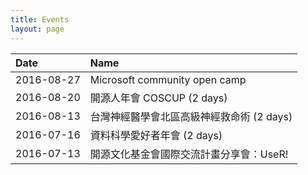 ```yaml
---
title: Events
layout: page
---
```

|Date|Name|
|:---|:---|
|2016-08-27|Microsoft community open camp|
|2016-08-20|開源人年會 COSCUP (2 days)|
|2016-08-13|台灣神經醫學會北區高級神經救命術 (2 days)|
|2016-07-16|資料科學愛好者年會 (2 days)|
|2016-07-13|開源文化基金會國際交流計畫分享會：UseR!|
